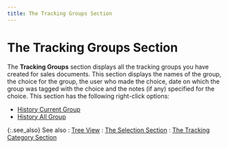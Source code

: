 ```yaml
---
title: The Tracking Groups Section
---
```


# The Tracking Groups Section


The **Tracking Groups** section displays all the tracking groups you have created for sales documents. This section displays the names of the group, the choice for the group, the user who made the choice, date on which the group was tagged with the choice and the notes (if any) specified for the choice. This section has the following right-click options:

- [History Current Group]({{site.ct_baseurl}}/misc/history_current_group_sales_docu_.html)
- [History All Group]({{site.ct_baseurl}}/misc/history_all_group_sales_docu.html)



{:.see_also}
See also
: [Tree View]({{site.ct_baseurl}}/misc/tree_view_ct_brsr_sd.html)
: [The Selection Section]({{site.ct_baseurl}}/misc/the_selection_grid_sales_docu.html)
: [The Tracking Category Section]({{site.ct_baseurl}}/misc/the_tracking_category_section_docu_browser_sales.html)
